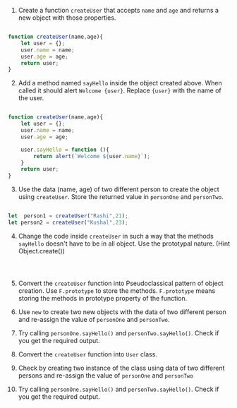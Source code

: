1. Create a function `createUser` that accepts `name` and `age` and returns a new object with those properties.

```js 

function createUser(name,age){
    let user = {};
    user.name = name;
    user.age = age;
    return user;
}

```

2. Add a method named `sayHello` inside the object created above. When called it should alert `Welcome {user}`. Replace `{user}` with the name of the user.

```js

function createUser(name,age){
    let user = {};
    user.name = name;
    user.age = age;

    user.sayHello = function (){
        return alert(`Welcome ${user.name}`);
    }
    return user;
}

```

3. Use the data (name, age) of two different person to create the object using `createUser`. Store the returned value in `personOne` and `personTwo`.

```js

let  person1 = createUser("Rashi",21);
let person2 = createUser("Kushal",23);


```

4. Change the code inside `createUser` in such a way that the methods `sayHello` doesn't have to be in all object. Use the prototypal nature. (Hint Object.create())

```js




```

5. Convert the `createUser` function into Pseudoclassical pattern of object creation. Use `F.prototype` to store the methods. `F.prototype` means storing the methods in prototype property of the function.

6. Use `new` to create two new objects with the data of two different person and re-assign the value of `personOne` and `personTwo`.

7. Try calling `personOne.sayHello()` and `personTwo.sayHello()`. Check if you get the required output.

8. Convert the `createUser` function into `User` class.

9. Check by creating two instance of the class using data of two different persons and re-assign the value of `personOne` and `personTwo`

10. Try calling `personOne.sayHello()` and `personTwo.sayHello()`. Check if you get the required output.
